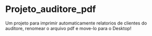 # Projeto_auditore_pdf
Um projeto para imprimir automaticamente relatorios de clientes do auditore, renomear o arquivo pdf e move-lo para o Desktop!
